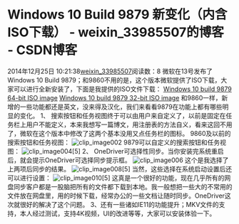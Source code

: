 # Windows 10 Build 9879 新变化（内含ISO下载） - weixin_33985507的博客 - CSDN博客
2014年12月25日 10:21:38[weixin_33985507](https://me.csdn.net/weixin_33985507)阅读数：8
微软在13号发布了Windows 10 Build 9879；和9860不用的是，这个版本微软提供了ISO下载，大家可以进行全新安装了，下面是我提供的ISO文件下载：
[Windows 10 build 9879 64-bit ISO image](http://care.dlservice.microsoft.com/dl/download/2/4/1/241BC554-B5F7-4E72-9115-DC069F1139F6/NovFlightDLC/9879.0.141103-1722.FBL_RELEASE_CLIENTENTERPRISE_VOL_X64FRE_en-us.ISO)
[Windows 10 build 9879 32-bit ISO image](http://care.dlservice.microsoft.com/dl/download/2/4/1/241BC554-B5F7-4E72-9115-DC069F1139F6/NovFlightDLC/9879.0.141103-1722.FBL_RELEASE_CLIENTENTERPRISE_VOL_X86FRE_en-us.ISO)
和9860一样，新增的一些功能都还是英文，没来得及汉化，我们来看看9879在功能上都有哪些明显的变化。
1、 搜索按钮和任务视图终于可以由用户来自定义了，以前是固定在任务栏上用户不能定义，本来我想写一篇博文，用注册表的方法自义，看来这回不用了，微软在这个版本中修改了这两个基本没用又点任务栏的图标。
9860及以前的搜索按钮和任务视图：
![clip_image002](http://s3.51cto.com/wyfs02/M00/57/7A/wKiom1SbdKyCwT2IAABtCppA9FY110.jpg)
9879可以自定义的搜索按钮和任务视图：
![clip_image004[5]](http://s3.51cto.com/wyfs02/M01/57/7A/wKiom1SbdK7y5Cj8AAFtIDqsICU477.jpg)
2、 OneDriver可选择性同步。当你安装完系统重启后，就会提示OneDriver可选择同步提示框。
![clip_image006](http://s3.51cto.com/wyfs02/M01/57/78/wKioL1SbdVzAbkemAAD-wL2S0Lg235.jpg)
这个是我选择了上两项后同步的结果。
![clip_image008[5]](http://s3.51cto.com/wyfs02/M00/57/78/wKioL1SbdV2RJL3KAAFqdRflNY0010.jpg)
当然，这些选择在系统启动设置后还可以进行设置：
![clip_image010[5]](http://s3.51cto.com/wyfs02/M01/57/78/wKioL1SbdV6AcUTZAAE-m9nNu9A742.jpg)
这真是一个很好的功能，现在几乎所有的网盘同步客户都是一股脑把所有的文件都下载到本地。我一般想把一些大的不常用的文件放在网盘里，用的时候下载，经常办公的一些文档让随时同步。OneDriver这次就很好的解决了这个问题。
3、还有一些诸如IE11的功能提升；MKV文件的支持，本人经过测试，支持4K视频，UI的改进等等，大家可以安装体验一下。
